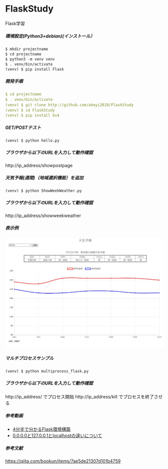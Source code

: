 # FlaskStudy
Flask学習

##### 環境設定(Python3+debian)(インストール）  
```Text
$ mkdir projectname  
$ cd projectname  
$ python3 -m venv venv  
$ . venv/bin/activate
(venv) $ pip install Flask
```  
##### 開発手順  
```YAML
$ cd projectname   
$ . venv/bin/activate
(venv) $ git clone http://github.com/akeyi2018/FlaskStudy
(venv) $ cd FlaskStudy
(venv) $ pip install bs4
```  

##### GET/POSTテスト    
```Text
(venv) $ python hello.py
```
##### ブラウザから以下のURLを入力して動作確認  
http://ip_address/showpostpage  

##### 天気予報(週間)（地域選択機能）を追加  
```Text
(venv) $ python ShowWeekWeather.py
```
##### ブラウザから以下のURLを入力して動作確認  
http://ip_address/showweekweather

##### 表示例
<img src="https://github.com/akeyi2018/FlaskStudy/blob/master/weather.JPG" width="600">

##### マルチプロセスサンプル
```text
(venv) $ python multiprocess_flask.py
```
##### ブラウザから以下のURLを入力して動作確認 
http://ip_address/ でプロセス開始
http://ip_address/kill でプロセスを終了させる

##### 参考動画  
- [4分半で分かるFlask環境構築](https://youtu.be/M_U0AC_oBXQ)
- [0.0.0.0と127.0.0.1とlocalhostの違いについて](https://youtu.be/yL8zces3hKg)

##### 参考文献  
https://qiita.com/bookun/items/7ae5de21307d101b4759
